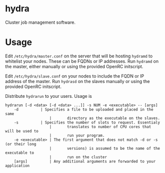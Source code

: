 hydra
=====

Cluster job management software.

Usage
=====

Edit `/etc/hydra/master.conf` on the server that will be hosting `hydramd` to
whitelist your nodes. These can be FQDNs or IP addresses. Run `hydramd` on the
master, either manually or using the provided OpenRC initscript.

Edit `/etc/hydra/slave.conf` on your nodes to include the FQDN or IP address of
the master. Run `hydrasd` on the slaves manually or using the provided OpenRC
initscript.

Distribute `hydrarun` to your users. Usage is 
```
hydrarun [-d <data> [-d <data> ...]] -s NUM -e <executable> -- [args]
    -d		    | Specifies a file to be uploaded and placed in the same 
                    |       directory as the executable on the slaves.
    -s		    | Specifies the number of slots to request. Essentialy
                    |       translates to number of CPU cores that will be used to
                    |       run your program.
    -e <executable> | The first argument that does not match -d or -s (or their long
                    |       versions) is assumed to be the name of the executable to
                    |       run on the cluster
    [args]          | Any additional arguments are forwarded to your application


```
